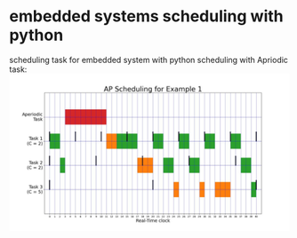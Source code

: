 # embedded systems scheduling with python
scheduling task for embedded system with python
scheduling with Apriodic task:
![image](imgs/Figure_1_AP.jpeg)
